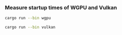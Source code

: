 ### Measure startup times of WGPU and Vulkan

```bash
cargo run --bin wgpu

cargo run --bin vulkan
```
